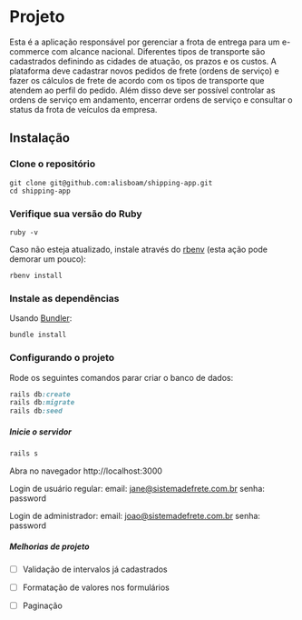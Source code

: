# Projeto
Esta é a aplicação responsável por gerenciar a frota de entrega para um e-commerce com alcance nacional. Diferentes tipos de transporte são cadastrados definindo as cidades de atuação, os prazos e os custos. A plataforma deve cadastrar novos pedidos de frete (ordens de serviço) e fazer os cálculos de frete de acordo com os tipos de transporte que atendem ao perfil do pedido. Além disso deve ser possível controlar as ordens de serviço em andamento, encerrar ordens de serviço e consultar o status da frota de veículos da empresa.

## Instalação

### Clone o repositório

```shell
git clone git@github.com:alisboam/shipping-app.git
cd shipping-app
```

### Verifique sua versão do Ruby

```shell
ruby -v
```

Caso não esteja atualizado, instale através do [rbenv](https://github.com/rbenv/rbenv) (esta ação pode demorar um pouco):

```shell
rbenv install
```

### Instale as dependências

Usando [Bundler](https://github.com/bundler/bundler):

```shell
bundle install
```

### Configurando o projeto
Rode os seguintes comandos parar criar o banco de dados:

```ruby
rails db:create
rails db:migrate
rails db:seed 
```

##### Inicie o servidor

```ruby
rails s
```

Abra no navegador http://localhost:3000

Login de usuário regular:
email: jane@sistemadefrete.com.br
senha: password

Login de administrador:
email: joao@sistemadefrete.com.br
senha: password

##### Melhorias de projeto

- [ ] Validação de intervalos já cadastrados
- [ ] Formatação de valores nos formulários
- [ ] Paginação


